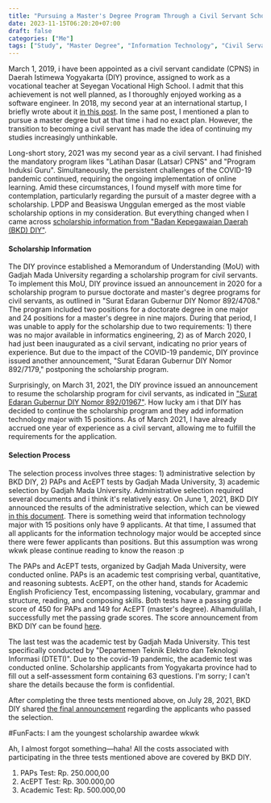 ```yaml
---
title: "Pursuing a Master's Degree Program Through a Civil Servant Scholarship"
date: 2023-11-15T06:20:20+07:00
draft: false
categories: ["Me"]
tags: ["Study", "Master Degree", "Information Technology", "Civil Servant"]
---
```

March 1, 2019, i have been appointed as a civil servant candidate (CPNS) in Daerah Istimewa Yogyakarta (DIY) province, assigned to work as a vocational teacher at Seyegan Vocational High School. I admit that this achievement is not well planned, as I thoroughly enjoyed working as a software engineer. In 2018, my second year at an international startup, I briefly wrote about it [in this post](https://herusetiawan.id/posts/capaian-2017-dan-target-2018/). In the same post, I mentioned a plan to pursue a master degree but at that time i had no exact plan. However, the transition to becoming a civil servant has made the idea of continuing my studies increasingly unthinkable.

Long-short story, 2021 was my second year as a civil servant. I had finished the mandatory program likes "Latihan Dasar (Latsar) CPNS" and "Program Induksi Guru".  Simultaneously, the persistent challenges of the COVID-19 pandemic continued, requiring the ongoing implementation of online learning. Amid these circumstances, I found myself with more time for contemplation, particularly regarding the pursuit of a master degree with a scholarship. LPDP and Beasiswa Unggulan emerged as the most viable scholarship options in my consideration. But everything changed when I came across [scholarship information from "Badan Kepegawaian Daerah (BKD) DIY"](https://drive.google.com/file/d/11np-0l1l0PfpLV3FAeQSBCpW3sqLp0C0/view?usp=sharing).

#### Scholarship Information
The DIY province established a Memorandum of Understanding (MoU) with Gadjah Mada University regarding a scholarship program for civil servants. To implement this MoU, DIY province issued an announcement in 2020 for a scholarship program to pursue doctorate and master's degree programs for civil servants, as outlined in "Surat Edaran Gubernur DIY Nomor 892/4708." The program included two positions for a doctorate degree in one major and 24 positions for a master's degree in nine majors. During that period, I was unable to apply for the scholarship due to two requirements: 1) there was no major available in informatics engineering, 2) as of March 2020, I had just been inaugurated as a civil servant, indicating no prior years of experience. But due to the impact of the COVID-19 pandemic, DIY province issued another announcement, "Surat Edaran Gubernur DIY Nomor 892/7179," postponing the scholarship program. 

Surprisingly, on March 31, 2021, the DIY province issued an announcement to resume the scholarship program for civil servants, as indicated in  ["Surat Edaran Gubernur DIY Nomor 892/01967"](https://drive.google.com/file/d/11np-0l1l0PfpLV3FAeQSBCpW3sqLp0C0/view?usp=sharing). How lucky am i that DIY has decided to continue the scholarship program and they add information technology major with 15 positions. As of March 2021, I have already accrued one year of experience as a civil servant, allowing me to fulfill the requirements for the application.

#### Selection Process
The selection process involves three stages: 1) administrative selection by BKD DIY, 2) PAPs and AcEPT tests by Gadjah Mada University, 3) academic selection by Gadjah Mada University. Administrative selection required several documents and i think it's relatively easy. On June 1, 2021, BKD DIY announced the results of the administrative selection, which can be viewed [in this document](https://drive.google.com/file/d/1aWiH5bUAJB559CWZvGcFSrsdm3oFQpQE/view?usp=sharing). There is something weird that information technology major with 15 positions only have 9 applicants. At that time, I assumed that all applicants for the information technology major would be accepted since there were fewer applicants than positions. But this assumption was wrong wkwk please continue reading to know the reason :p

The PAPs and AcEPT tests, organized by Gadjah Mada University, were conducted online. PAPs is an academic test comprising verbal, quantitative, and reasoning subtests. AcEPT, on the other hand, stands for Academic English Proficiency Test, encompassing listening, vocabulary, grammar and structure, reading, and composing skills. Both tests have a passing grade score of 450 for PAPs and 149 for AcEPT (master's degree). Alhamdulillah, I successfully met the passing grade scores. The score announcement from BKD DIY can be found [here](https://drive.google.com/file/d/15kdW_LB3PR5zdVcwM-ePpY9kd-fFnosK/view?usp=sharing).

The last test was the academic test by Gadjah Mada University. This test specifically conducted by "Departemen Teknik Elektro dan Teknologi Informasi (DTETI)".  Due to the covid-19 pandemic, the academic test was conducted online. Scholarship applicants from Yogyakarta province had to fill out a self-assessment form containing 63 questions. I'm sorry; I can't share the details because the form is confidential.

After completing the three tests mentioned above, on July 28, 2021, BKD DIY shared [the final announcement](https://drive.google.com/file/d/1-e6khyld9oCPHQkZbe1vd3v_TYYdtAx7/view?usp=sharing) regarding the applicants who passed the selection.

#FunFacts: I am the youngest scholarship awardee wkwk

Ah, I almost forgot something—haha! All the costs associated with participating in the three tests mentioned above are covered by BKD DIY.
<ol>
	<li>PAPs Test: Rp. 250.000,00</li>
	<li>AcEPT Test: Rp. 300.000,00</li>
	<li>Academic Test: Rp. 500.000,00</li>
<ol>
